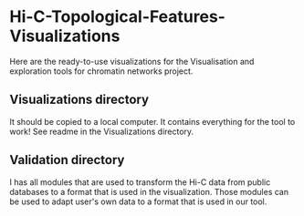 # Hi-C-Topological-Features-Visualizations
Here are the ready-to-use visualizations for the Visualisation and exploration tools for chromatin networks project.
## Visualizations directory 
It should be copied to a local computer. It contains everything for the tool to work! See readme in the Visualizations directory.
## Validation directory 
I has all modules that are used to transform the Hi-C data from public databases to a format that is used in the visualization. Those modules can be used to adapt user's own data to a format that is used in our tool.
